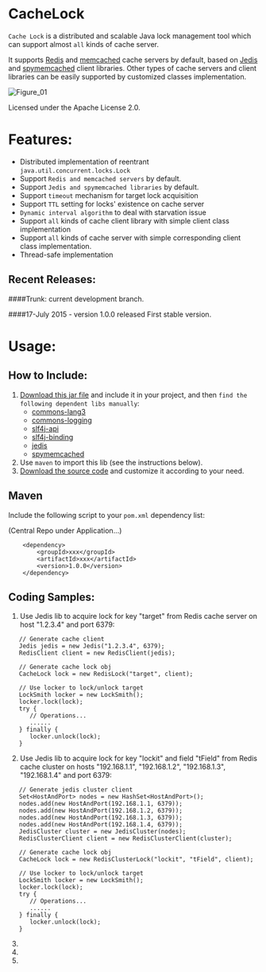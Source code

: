 CacheLock 
=========

`Cache Lock` is a distributed and scalable Java lock management tool which can support almost `all` kinds of cache server.

It supports [Redis](http://redis.io/) and [memcached](http://memcached.org/) cache servers by default, based on [Jedis](https://github.com/xetorthio/jedis) and [spymemcached](https://github.com/couchbase/spymemcached) client libraries. Other types of cache servers and client libraries can be easily supported by customized classes implementation.

![Figure_01](https://cloud.githubusercontent.com/assets/2408906/8738642/e34699f6-2c64-11e5-93c7-3f0a054cc284.png)

Licensed under the Apache License 2.0.


Features:
========

* Distributed implementation of reentrant `java.util.concurrent.locks.Lock`
* Support `Redis and memcached servers` by default.
* Support `Jedis and spymemcached libraries` by default.
* Support `timeout` mechanism for target lock acquisition
* Support `TTL` setting for locks' existence on cache server
* `Dynamic interval algorithm` to deal with starvation issue
* Support `all` kinds of cache client library with simple client class implementation
* Support `all` kinds of cache server with simple corresponding client class implementation.
* Thread-safe implementation


Recent Releases:
------------------------

####Trunk: current development branch.


####17-July 2015 - version 1.0.0 released
First stable version.



Usage:
======

How to Include:
---------------------

1. [Download this jar file](https://github.com/pytarng/CacheLock/blob/mvn-repo/com/pytsoft/CacheLock/1.0.0/CacheLock-1.0.0.jar?raw=true) and include it in your project, and then `find the following dependent libs manually`:
    * [commons-lang3](http://mvnrepository.com/artifact/org.apache.commons/commons-lang3)
    * [commons-logging](http://mvnrepository.com/artifact/commons-logging/commons-logging)
    * [slf4j-api](http://mvnrepository.com/artifact/org.slf4j/slf4j-api)
    * [slf4j-binding](http://mvnrepository.com/artifact/org.slf4j/slf4j-log4j12)
    * [jedis](http://mvnrepository.com/artifact/redis.clients/jedis)
    * [spymemcached](http://mvnrepository.com/artifact/net.spy/spymemcached)
2. Use `maven` to import this lib (see the instructions below). 
3. [Download the source code](https://github.com/pytarng/CacheLock#fork-destination-box) and customize it according to your need.


Maven
---------

Include the following script to your `pom.xml` dependency list:

(Central Repo under Application...)
```
    <dependency>
        <groupId>xxx</groupId>
        <artifactId>xxx</artifactId>
        <version>1.0.0</version>
    </dependency>
```

Coding Samples:
-----------------------

1. Use Jedis lib to acquire lock for key "target" from Redis cache server on host "1.2.3.4" and port 6379:
```
   // Generate cache client
   Jedis jedis = new Jedis("1.2.3.4", 6379);
   RedisClient client = new RedisClient(jedis);
   
   // Generate cache lock obj
   CacheLock lock = new RedisLock("target", client);
   
   // Use locker to lock/unlock target
   LockSmith locker = new LockSmith();
   locker.lock(lock);
   try {
      // Operations...
      ......
   } finally {
      locker.unlock(lock);
   }
```

2. Use Jedis lib to acquire lock for key "lockit" and field "tField" from Redis cache cluster on hosts "192.168.1.1", 
"192.168.1.2", "192.168.1.3", "192.168.1.4" and port 6379:
```
   // Generate jedis cluster client
   Set<HostAndPort> nodes = new HashSet<HostAndPort>();
   nodes.add(new HostAndPort(192.168.1.1, 6379));
   nodes.add(new HostAndPort(192.168.1.2, 6379));
   nodes.add(new HostAndPort(192.168.1.3, 6379));
   nodes.add(new HostAndPort(192.168.1.4, 6379));
   JedisCluster cluster = new JedisCluster(nodes);
   RedisClusterClient client = new RedisClusterClient(cluster);
   
   // Generate cache lock obj
   CacheLock lock = new RedisClusterLock("lockit", "tField", client);
   
   // Use locker to lock/unlock target
   LockSmith locker = new LockSmith();
   locker.lock(lock);
   try {
      // Operations...
      ......
   } finally {
      locker.unlock(lock);
   }
```

3. 

4. 

5. 
